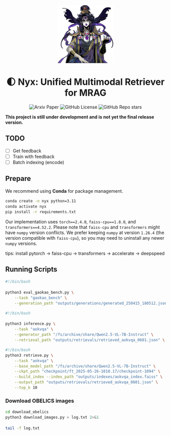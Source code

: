 <div align="center">
    <img src="https://github.com/SnowNation101/NYX/blob/main/assets/Nyx.webp" alt="Nyx Logo" style="width: 35%;" />
</div>

<h1 align="center"> 🌓 Nyx: Unified Multimodal Retriever for MRAG </a></h1>

<div align="center"> 

<img alt="Arxiv Paper" src="https://img.shields.io/badge/paper-arXiv-b5212f.svg?logo=arxiv">
<img alt="GitHub License" src="https://img.shields.io/github/license/SnowNation101/Nyx?color=lightgreen">
<img alt="GitHub Repo stars" src="https://img.shields.io/github/stars/SnowNation101/Nyx?style=flat&logo=github&color=lightblue">

</div>

**This project is still under development and is not yet the final release version.**

## TODO

- [ ] Get feedback
- [ ] Train with feedback
- [ ] Batch indexing (encode)

## Prepare

We recommend using **Conda** for package management.

```bash
conda create -n nyx python=3.11
conda activate nyx
pip install -r requirements.txt
```

Our implementation uses `torch==2.4.0`, `faiss-cpu==1.8.0`, and `transformers==4.52.2`. Please note that `faiss-cpu` and `transformers` might have `numpy` version conflicts. We prefer keeping `numpy` at version `1.26.4` (the version compatible with `faiss-cpu`), so you may need to uninstall any newer `numpy` versions.


tips: install pytorch -> faiss-cpu -> transformers -> accelerate -> deepspeed



## Running Scripts

```bash
#!/bin/bash

python3 eval_gaokao_bench.py \
    --task "gaokao_bench" \
    --generation_path "outputs/generations/generated_250415_180512.json"
```

```bash
#!/bin/bash

python3 inference.py \
    --task "aokvqa" \
    --generator_path "/fs/archive/share/Qwen2.5-VL-7B-Instruct" \
    --retrieval_path "outputs/retrievals/retrieved_aokvqa_0601.json" \

```

```bash
#!/bin/bash
python3 retrieve.py \
    --task "aokvqa" \
    --base_model_path "/fs/archive/share/Qwen2.5-VL-7B-Instruct" \
    --ckpt_path "checkpoint/ft_2025-05-26-1010.17/checkpoint-1094" \
    --build_index --index_path "outputs/indexes/aokvqa_index.faiss" \
    --output_path "outputs/retrievals/retrieved_aokvqa_0601.json" \
    --top_k 10
```



### Download OBELICS images
```bash
cd download_obelics
python3 download_images.py > log.txt 2>&1

tail -f log.txt
```